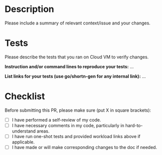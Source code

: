 # Description

Please include a summary of relevant context/issue and your changes.

# Tests

Please describe the tests that you ran on Cloud VM to verify changes.

**Instruction and/or command lines to reproduce your tests:** ...

**List links for your tests (use go/shortn-gen for any internal link):** ...

# Checklist

Before submitting this PR, please make sure (put X in square brackets):
- [ ] I have performed a self-review of my code.
- [ ] I have necessary comments in my code, particularly in hard-to-understand areas.
- [ ] I have run one-shot tests and provided workload links above if applicable. 
- [ ] I have made or will make corresponding changes to the doc if needed.
